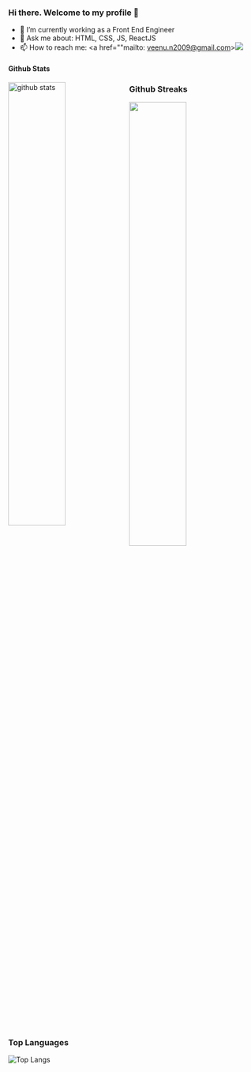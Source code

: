 ### Hi there. Welcome to my profile 👋


- 🔭 I’m currently working as a Front End Engineer 
- 💬 Ask me about: HTML, CSS, JS, ReactJS
- 📫 How to reach me: <a href=""mailto: veenu.n2009@gmail.com><img src="https://img.shields.io/badge/Gmail-D14836?style=for-the-badge&logo=gmail&logoColor=white" /></a>

#### Github Stats
<img src="https://github-readme-stats.vercel.app/api?username=vishaka27&show_icons=true&theme=gotham" alt="github stats" width="48%" align="left"/>










### Github Streaks
<img src="https://github-readme-streak-stats.herokuapp.com/?user=vishaka27&theme=dark" width="48%">




### Top Languages
 ![Top Langs](https://github-readme-stats.vercel.app/api/top-langs/?username=vishaka27&layout=compact)
